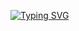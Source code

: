 [![Typing SVG](https://readme-typing-svg.demolab.com?font=Fira+Code&pause=1000&width=435&lines=Simple+is+Best;Welcome+to+My+Room)](https://git.io/typing-svg)

<!--
**tmdwn9579/tmdwn9579** is a ✨ _special_ ✨ repository because its `README.md` (this file) appears on your GitHub profile.

Here are some ideas to get you started:

- 🔭 I’m currently working on ...
- 🌱 I’m currently learning ...
- 👯 I’m looking to collaborate on ...
- 🤔 I’m looking for help with ...
- 💬 Ask me about ...
- 📫 How to reach me: ...
- 😄 Pronouns: ...
- ⚡ Fun fact: ...
-->
